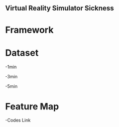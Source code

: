 ## Virtual Reality Simulator Sickness

# Framework


# Dataset

-1min

-3min

-5min


# Feature Map

-Codes Link





